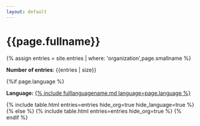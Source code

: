 ```yaml
---
layout: default
---
```

<h1>{{page.fullname}}</h1>
{% assign entries = site.entries | where: 'organization',page.smallname %}
<p><b>Number of entries</b>: {{entries | size}}</p>
{%if page.language %}
    <p><b>Language:</b> <a href="/categories/language/{{page.language}}">{% include fulllanguagename.md language=page.language %}</a></p>
    {% include table.html entries=entries hide_org=true hide_language=true %}
{% else %}
    {% include table.html entries=entries hide_org=true %}
{% endif %}